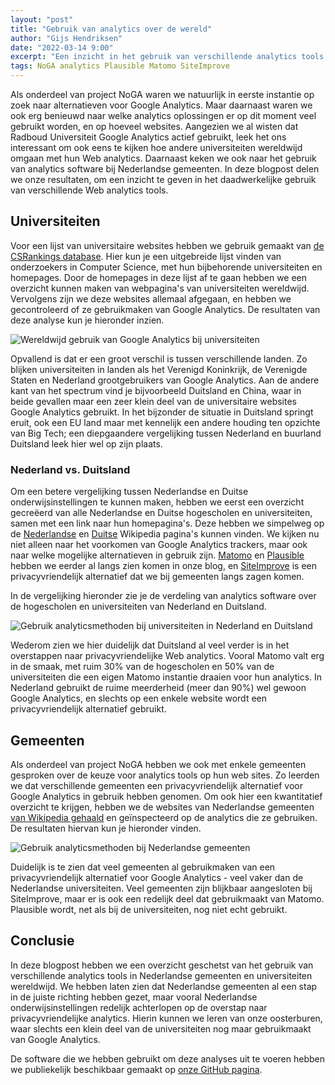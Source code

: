 ```yaml
---
layout: "post"
title: "Gebruik van analytics over de wereld"
author: "Gijs Hendriksen"
date: "2022-03-14 9:00"
excerpt: "Een inzicht in het gebruik van verschillende analytics tools over de wereld."
tags: NoGA analytics Plausible Matomo SiteImprove
---
```


Als onderdeel van project NoGA waren we natuurlijk in eerste instantie op zoek naar alternatieven voor Google Analytics. Maar daarnaast waren we ook erg benieuwd naar welke analytics oplossingen er op dit moment veel gebruikt worden, en op hoeveel websites. Aangezien we al wisten dat Radboud Universiteit Google Analytics actief gebruikt, leek het ons interessant om ook eens te kijken hoe andere universiteiten wereldwijd omgaan met hun Web analytics. Daarnaast keken we ook naar het gebruik van analytics software bij Nederlandse gemeenten. In deze blogpost delen we onze resultaten, om een inzicht te geven in het daadwerkelijke gebruik van verschillende Web analytics tools.

## Universiteiten

Voor een lijst van universitaire websites hebben we gebruik gemaakt van [de CSRankings database](https://csrankings.org). Hier kun je een uitgebreide lijst vinden van onderzoekers in Computer Science, met hun bijbehorende universiteiten en homepages. Door de homepages in deze lijst af te gaan hebben we een overzicht kunnen maken van webpagina's van universiteiten wereldwijd. Vervolgens zijn we deze websites allemaal afgegaan, en hebben we gecontroleerd of ze gebruikmaken van Google Analytics. De resultaten van deze analyse kun je hieronder inzien.

![Wereldwijd gebruik van Google Analytics bij universiteiten](/assets/img/worldwide.png)

Opvallend is dat er een groot verschil is tussen verschillende landen. Zo blijken universiteiten in landen als het Verenigd Koninkrijk, de Verenigde Staten en Nederland grootgebruikers van Google Analytics. Aan de andere kant van het spectrum vind je bijvoorbeeld Duitsland en China, waar in beide gevallen maar een zeer klein deel van de universitaire websites Google Analytics gebruikt. In het bijzonder de situatie in Duitsland springt eruit, ook een EU land maar met kennelijk een andere houding ten opzichte van Big Tech; een diepgaandere vergelijking tussen Nederland en buurland Duitsland leek hier wel op zijn plaats.

### Nederland vs. Duitsland

Om een betere vergelijking tussen Nederlandse en Duitse onderwijsinstellingen te kunnen maken, hebben we eerst een overzicht gecreëerd van alle Nederlandse en Duitse hogescholen en universiteiten, samen met een link naar hun homepagina's. Deze hebben we simpelweg op de [Nederlandse](https://nl.wikipedia.org/wiki/Lijst_van_hogeronderwijsinstellingen_in_Nederland) en [Duitse](https://de.wikipedia.org/wiki/Liste_der_Hochschulen_in_Deutschland) Wikipedia pagina's kunnen vinden. We kijken nu niet alleen naar het voorkomen van Google Analytics trackers, maar ook naar welke mogelijke alternatieven in gebruik zijn. [Matomo](https://matomo.org) en [Plausible](https://plausible.io) hebben we eerder al langs zien komen in onze blog, en [SiteImprove](https://siteimprove.com) is een privacyvriendelijk alternatief dat we bij gemeenten langs zagen komen.

In de vergelijking hieronder zie je de verdeling van analytics software over de hogescholen en universiteiten van Nederland en Duitsland.

![Gebruik analyticsmethoden bij universiteiten in Nederland en Duitsland](/assets/img/universities_nl_de.png)

Wederom zien we hier duidelijk dat Duitsland al veel verder is in het overstappen naar privacyvriendelijke Web analytics. Vooral Matomo valt erg in de smaak, met ruim 30% van de hogescholen en 50% van de universiteiten die een eigen Matomo instantie draaien voor hun analytics. In Nederland gebruikt de ruime meerderheid (meer dan 90%) wel gewoon Google Analytics, en slechts op een enkele website wordt een privacyvriendelijk alternatief gebruikt.

## Gemeenten

Als onderdeel van project NoGA hebben we ook met enkele gemeenten gesproken over de keuze voor analytics tools op hun web sites. Zo leerden we dat verschillende gemeenten een privacyvriendelijk alternatief voor Google Analytics in gebruik hebben genomen. Om ook hier een kwantitatief overzicht te krijgen, hebben we de websites van Nederlandse gemeenten [van Wikipedia gehaald](https://nl.wikipedia.org/wiki/Lijst_van_Nederlandse_gemeenten) en geïnspecteerd op de analytics die ze gebruiken. De resultaten hiervan kun je hieronder vinden.

![Gebruik analyticsmethoden bij Nederlandse gemeenten](/assets/img/municipalities.png)

Duidelijk is te zien dat veel gemeenten al gebruikmaken van een privacyvriendelijk alternatief voor Google Analytics - veel vaker dan de Nederlandse universiteiten. Veel gemeenten zijn blijkbaar aangesloten bij SiteImprove, maar er is ook een redelijk deel dat gebruikmaakt van Matomo. Plausible wordt, net als bij de universiteiten, nog niet echt gebruikt.

## Conclusie

In deze blogpost hebben we een overzicht geschetst van het gebruik van verschillende analytics tools in Nederlandse gemeenten en universiteiten wereldwijd. We hebben laten zien dat Nederlandse gemeenten al een stap in de juiste richting hebben gezet, maar vooral Nederlandse onderwijsinstellingen redelijk achterlopen op de overstap naar privacyvriendelijke analytics. Hierin kunnen we leren van onze oosterburen, waar slechts een klein deel van de universiteiten nog maar gebruikmaakt van Google Analytics.

De software die we hebben gebruikt om deze analyses uit te voeren hebben we publiekelijk beschikbaar gemaakt op [onze GitHub pagina](https://github.com/informagi/noga/tree/master/src).
